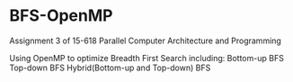 BFS-OpenMP
==========
Assignment 3 of 15-618 Parallel Computer Architecture and Programming

Using OpenMP to optimize Breadth First Search including:
Bottom-up BFS
Top-down BFS
Hybrid(Bottom-up and Top-down) BFS




